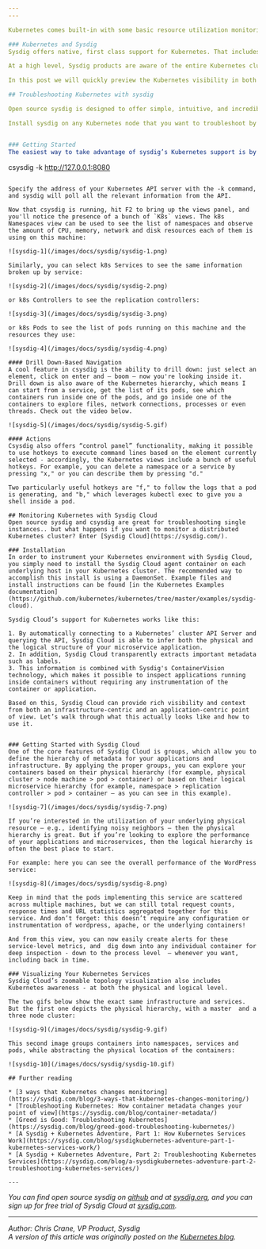 ```yaml
---
---

Kubernetes comes built-in with some basic resource utilization monitoring as described at the [Monitoring](/docs/user-guide/monitoring) user guide page. Here we describe how to utilize distributed, full-stack application monitoring and deep system troubleshooting for your Kubernetes cluster with Sysdig.

### Kubernetes and Sysdig
Sysdig offers native, first class support for Kubernetes. That includes [sysdig](http://www.sysdig.org/), an open source system troubleshooting tool, and [Sysdig Cloud](https://sysdig.com/), the  monitoring platform designed from the ground up to support containers and microservices.

At a high level, Sysdig products are aware of the entire Kubernetes cluster hierarchy, including namespaces, services, replication controllers and labels. So all of the rich system and application data gathered is now available in the context of your Kubernetes infrastructure. 

In this post we will quickly preview the Kubernetes visibility in both open source sysdig and Sysdig Cloud, and show off a couple of interesting use cases. Let’s start with the open source solution.

## Troubleshooting Kubernetes with sysdig 

Open source sysdig is designed to offer simple, intuitive, and incredibly rich insight into all activity on a Linux machine, including inside containers. Sysdig is scriptable in Lua and includes a command line interface and a powerful interactive UI, csysdig, that runs in your terminal. Think of sysdig as strace + tcpdump + htop + iftop + lsof. With state of the art container visibility on top.

Install sysdig on any Kubernetes node that you want to troubleshoot by following the install instructions on [github](https://github.com/draios/sysdig/wiki/How%20to%20Install%20Sysdig%20for%20Linux) or [sysdig.org](http://www.sysdig.org/install/).


### Getting Started
The easiest way to take advantage of sysdig’s Kubernetes support is by launching csysdig, the sysdig ncurses UI:

```
csysdig -k http://127.0.0.1:8080
```

Specify the address of your Kubernetes API server with the -k command, and sysdig will poll all the relevant information from the API.

Now that csysdig is running, hit F2 to bring up the views panel, and you'll notice the presence of a bunch of `K8s` views. The k8s Namespaces view can be used to see the list of namespaces and observe the amount of CPU, memory, network and disk resources each of them is using on this machine:  
 
![sysdig-1](/images/docs/sysdig/sysdig-1.png)

Similarly, you can select k8s Services to see the same information broken up by service:  
 
![sysdig-2](/images/docs/sysdig/sysdig-2.png)

or k8s Controllers to see the replication controllers:
 
![sysdig-3](/images/docs/sysdig/sysdig-3.png)

or k8s Pods to see the list of pods running on this machine and the resources they use:
 
![sysdig-4](/images/docs/sysdig/sysdig-4.png)

#### Drill Down-Based Navigation  
A cool feature in csysdig is the ability to drill down: just select an element, click on enter and – boom – now you're looking inside it. Drill down is also aware of the Kubernetes hierarchy, which means I can start from a service, get the list of its pods, see which containers run inside one of the pods, and go inside one of the containers to explore files, network connections, processes or even threads. Check out the video below.
 
![sysdig-5](/images/docs/sysdig/sysdig-5.gif)

#### Actions 
Csysdig also offers “control panel” functionality, making it possible to use hotkeys to execute command lines based on the element currently selected - accordingly, the Kubernetes views include a bunch of useful hotkeys. For example, you can delete a namespace or a service by pressing "x," or you can describe them by pressing "d."

Two particularly useful hotkeys are "f," to follow the logs that a pod is generating, and "b," which leverages kubectl exec to give you a shell inside a pod. 

## Monitoring Kubernetes with Sysdig Cloud 
Open source sysdig and csysdig are great for troubleshooting single instances.. but what happens if you want to monitor a distributed Kubernetes cluster? Enter [Sysdig Cloud](https://sysdig.com/).

### Installation
In order to instrument your Kubernetes environment with Sysdig Cloud, you simply need to install the Sysdig Cloud agent container on each underlying host in your Kubernetes cluster. The recommended way to accomplish this install is using a DaemonSet. Example files and install instructions can be found [in the Kubernetes Examples documentation](https://github.com/kubernetes/kubernetes/tree/master/examples/sysdig-cloud).

Sysdig Cloud’s support for Kubernetes works like this: 

1. By automatically connecting to a Kubernetes’ cluster API Server and querying the API, Sysdig Cloud is able to infer both the physical and the logical structure of your microservice application. 
2. In addition, Sysdig Cloud transparently extracts important metadata such as labels. 
3. This information is combined with Sysdig's ContainerVision technology, which makes it possible to inspect applications running inside containers without requiring any instrumentation of the container or application. 

Based on this, Sysdig Cloud can provide rich visibility and context from both an infrastructure-centric and an application-centric point of view. Let’s walk through what this actually looks like and how to use it.


### Getting Started with Sysdig Cloud
One of the core features of Sysdig Cloud is groups, which allow you to define the hierarchy of metadata for your applications and infrastructure. By applying the proper groups, you can explore your containers based on their physical hierarchy (for example, physical cluster > node machine > pod > container) or based on their logical microservice hierarchy (for example, namespace > replication controller > pod > container – as you can see in this example). 
 
![sysdig-7](/images/docs/sysdig/sysdig-7.png)

If you’re interested in the utilization of your underlying physical resource – e.g., identifying noisy neighbors – then the physical hierarchy is great. But if you’re looking to explore the performance of your applications and microservices, then the logical hierarchy is often the best place to start. 

For example: here you can see the overall performance of the WordPress service: 
 
![sysdig-8](/images/docs/sysdig/sysdig-8.png)

Keep in mind that the pods implementing this service are scattered across multiple machines, but we can still total request counts, response times and URL statistics aggregated together for this service. And don’t forget: this doesn’t require any configuration or instrumentation of wordpress, apache, or the underlying containers! 

And from this view, you can now easily create alerts for these service-level metrics, and  dig down into any individual container for deep inspection - down to the process level  – whenever you want, including back in time.

### Visualizing Your Kubernetes Services 
Sysdig Cloud’s zoomable topology visualization also includes Kubernetes awareness - at both the physical and logical level. 
 
The two gifs below show the exact same infrastructure and services. But the first one depicts the physical hierarchy, with a master  and a three node cluster:  

![sysdig-9](/images/docs/sysdig/sysdig-9.gif)

This second image groups containers into namespaces, services and pods, while abstracting the physical location of the containers:

![sysdig-10](/images/docs/sysdig/sysdig-10.gif)

## Further reading

* [3 ways that Kubernetes changes monitoring](https://sysdig.com/blog/3-ways-that-kubernetes-changes-monitoring/)
* [Troubleshooting Kubernetes: How container metadata changes your point of view](https://sysdig.com/blog/container-metadata/)
* [Greed is Good: Troubleshooting Kubernetes](https://sysdig.com/blog/greed-good-troubleshooting-kubernetes/)
* [A Sysdig + Kubernetes Adventure, Part 1: How Kubernetes Services Work](https://sysdig.com/blog/sysdigkubernetes-adventure-part-1-kubernetes-services-work/)
* [A Sysdig + Kubernetes Adventure, Part 2: Troubleshooting Kubernetes Services](https://sysdig.com/blog/a-sysdigkubernetes-adventure-part-2-troubleshooting-kubernetes-services/)

---  
```

  
*You can find open source sysdig on [github](https://github.com/draios/sysdig) and at [sysdig.org](http://www.sysdig.org/), and you can sign up for free trial of Sysdig Cloud at [sysdig.com](https://sysdig.com/).*  
  
---  
  
*Author: Chris Crane, VP Product, Sysdig*  
*A version of this article was originally posted on the [Kubernetes blog](http://blog.kubernetes.io/2015/11/monitoring-Kubernetes-with-Sysdig.html).*
